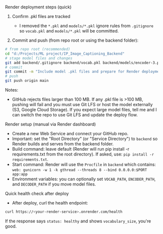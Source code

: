 Render deployment steps (quick)

1. Confirm .pkl files are tracked

   - I removed the `*.pkl` and `models/*.pkl` ignore rules from `.gitignore` so `vocab.pkl` and `models/*.pkl` will be committed.

2. Commit and push (from repo root or using the backend folder):

```bash
# from repo root (recommended)
cd "d:/Projects/ML project/IP_Image_Captioning_Backend"
# stage model files and changes
git add backend/.gitignore backend/vocab.pkl backend/models/encoder-3.pkl backend/models/decoder-3.pkl backend/Procfile backend/DEPLOY.md && git add -A
# commit
git commit -m "Include model .pkl files and prepare for Render deployment"
# push
git push origin main
```

Notes:

- GitHub rejects files larger than 100 MB. If any .pkl file is >100 MB, pushing will fail and you must use Git LFS or host the model externally (S3, Google Cloud Storage). If you expect large model files, tell me and I can switch the repo to use Git LFS and update the deploy flow.

Render setup (manual via Render dashboard)

- Create a new Web Service and connect your GitHub repo.
- Important: set the "Root Directory" (or "Service Directory") to `backend` so Render builds and serves from the backend folder.
- Build command: leave default (Render will run pip install -r requirements.txt from the root directory). If asked, use: `pip install -r requirements.txt`.
- Start command: Render will use the `Procfile` in `backend` which contains:
  `web: gunicorn -w 1 -k gthread --threads 8 --bind 0.0.0.0:$PORT app:app`
- Environment variables: you can optionally set `VOCAB_PATH`, `ENCODER_PATH`, and `DECODER_PATH` if you move model files.

Quick health check after deploy

- After deploy, curl the health endpoint:

```bash
curl https://<your-render-service>.onrender.com/health
```

If the response says `status: healthy` and shows `vocabulary_size`, you're good.

